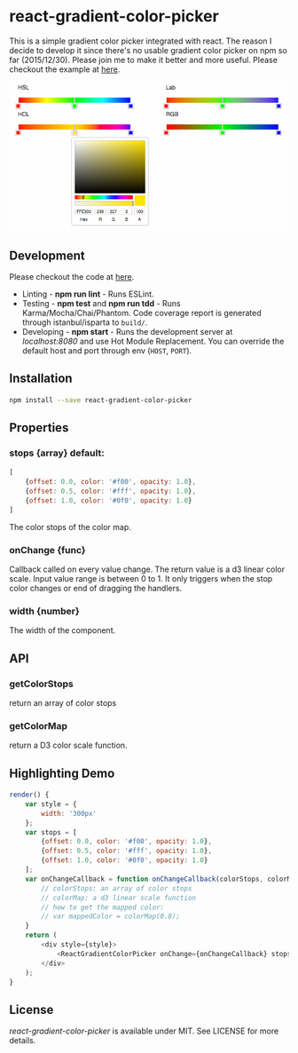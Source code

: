 
# react-gradient-color-picker

This is a simple gradient color picker integrated with react. 
The reason I decide to develop it since there's no usable gradient color picker on npm so far (2015/12/30). Please join me to make it better and more useful.
Please checkout the example at [here](https://www.npmjs.com/package/react-gradient-color-picker).

![Alt text](screenshot.png "Optional title")

## Development

Please checkout the code at [here](https://github.com/javidhsueh/react-gradient-color-picker).
* Linting - **npm run lint** - Runs ESLint.
* Testing - **npm test** and **npm run tdd** - Runs Karma/Mocha/Chai/Phantom. Code coverage report is generated through istanbul/isparta to `build/`.
* Developing - **npm start** - Runs the development server at *localhost:8080* and use Hot Module Replacement. You can override the default host and port through env (`HOST`, `PORT`).

## Installation
```sh
npm install --save react-gradient-color-picker
```

## Properties
### stops {array} default: 
```js
[
	{offset: 0.0, color: '#f00', opacity: 1.0},
	{offset: 0.5, color: '#fff', opacity: 1.0},
	{offset: 1.0, color: '#0f0', opacity: 1.0}
]
```

The color stops of the color map.

### onChange {func}

Callback called on every value change.
The return value is a d3 linear color scale. Input value range is between 0 to 1. 
It only triggers when the stop color changes or end of dragging the handlers.

### width {number}
The width of the component.

## API
### getColorStops
return an array of color stops

### getColorMap
return a D3 color scale function.


## Highlighting Demo

```js
render() {
	var style = {
		width: '300px'
	};
	var stops = [
		{offset: 0.0, color: '#f00', opacity: 1.0},
		{offset: 0.5, color: '#fff', opacity: 1.0},
		{offset: 1.0, color: '#0f0', opacity: 1.0}
	];
	var onChangeCallback = function onChangeCallback(colorStops, colorMap) {
  		// colorStops: an array of color stops
      	// colorMap: a d3 linear scale function
      	// how to get the mapped color:
      	// var mappedColor = colorMap(0.8);
  	}
	return (
		<div style={style}>
			<ReactGradientColorPicker onChange={onChangeCallback} stops={stops}/>
		</div>
	);
}
```

## License

*react-gradient-color-picker* is available under MIT. See LICENSE for more details.


